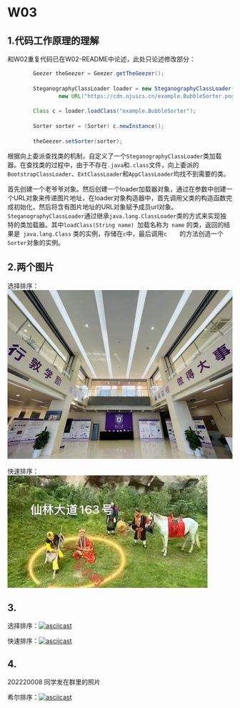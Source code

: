 # W03

## 1.代码工作原理的理解

和W02重复代码已在W02-README中论述，此处只论述修改部分：

```java
        Geezer theGeezer = Geezer.getTheGeezer();

        SteganographyClassLoader loader = new SteganographyClassLoader(
                new URL("https://cdn.njuics.cn/example.BubbleSorter.png"));

        Class c = loader.loadClass("example.BubbleSorter");

        Sorter sorter = (Sorter) c.newInstance();

        theGeezer.setSorter(sorter);
```

根据向上委派查找类的机制，自定义了一个`SteganographyClassLoader`类加载器。在查找类的过程中，由于不存在`.java`和`.class`文件，向上委派的`BootstrapClassLoader`、`ExtClassLoader`和`AppClassLoader`均找不到需要的类。

首先创建一个老爷爷对象。然后创建一个loader加载器对象，通过在参数中创建一个URL对象来传递图片地址，在loader对象构造器中，首先调用父类的构造函数完成初始化，然后将含有图片地址的URL对象赋予成员url对象。`SteganographyClassLoader`通过继承`java.lang.ClassLoader`类的方式来实现独特的类加载器。其中`loadClass(String name) `加载名称为` name` 的类，返回的结果是` java.lang.Class` 类的实例，存储在`c`中，最后调用`c	`的方法创造一个`Sorter`对象的实例。

## 2.两个图片

选择排序：<img src="../example.SelectionSorter.png" style="zoom: 50%;" />

快速排序：![](../example.QuickSorter.png)



## 3.

选择排序：[![asciicast](https://asciinema.org/a/438072.svg)](https://asciinema.org/a/438072)

 

快速排序：[![asciicast](https://asciinema.org/a/438073.svg)](https://asciinema.org/a/438073)



## 4.

202220008 同学发在群里的照片

希尔排序：[![asciicast](https://asciinema.org/a/439500.svg)](https://asciinema.org/a/439500)



